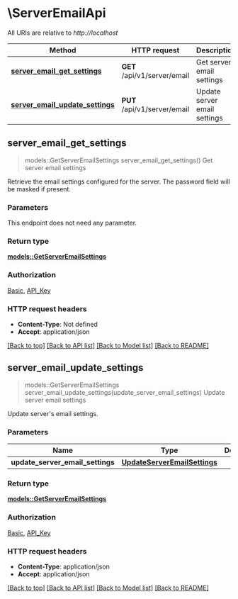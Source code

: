 # \ServerEmailApi

All URIs are relative to *http://localhost*

Method | HTTP request | Description
------------- | ------------- | -------------
[**server_email_get_settings**](ServerEmailApi.md#server_email_get_settings) | **GET** /api/v1/server/email | Get server email settings
[**server_email_update_settings**](ServerEmailApi.md#server_email_update_settings) | **PUT** /api/v1/server/email | Update server email settings



## server_email_get_settings

> models::GetServerEmailSettings server_email_get_settings()
Get server email settings

Retrieve the email settings configured for the server. The password field will be masked if present.

### Parameters

This endpoint does not need any parameter.

### Return type

[**models::GetServerEmailSettings**](GetServerEmailSettings.md)

### Authorization

[Basic](../README.md#Basic), [API_Key](../README.md#API_Key)

### HTTP request headers

- **Content-Type**: Not defined
- **Accept**: application/json

[[Back to top]](#) [[Back to API list]](../README.md#documentation-for-api-endpoints) [[Back to Model list]](../README.md#documentation-for-models) [[Back to README]](../README.md)


## server_email_update_settings

> models::GetServerEmailSettings server_email_update_settings(update_server_email_settings)
Update server email settings

Update server's email settings.

### Parameters


Name | Type | Description  | Required | Notes
------------- | ------------- | ------------- | ------------- | -------------
**update_server_email_settings** | [**UpdateServerEmailSettings**](UpdateServerEmailSettings.md) |  | [required] |

### Return type

[**models::GetServerEmailSettings**](GetServerEmailSettings.md)

### Authorization

[Basic](../README.md#Basic), [API_Key](../README.md#API_Key)

### HTTP request headers

- **Content-Type**: application/json
- **Accept**: application/json

[[Back to top]](#) [[Back to API list]](../README.md#documentation-for-api-endpoints) [[Back to Model list]](../README.md#documentation-for-models) [[Back to README]](../README.md)

